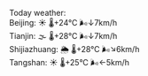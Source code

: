 Today weather:  
Beijing: ☀️   🌡️+24°C 🌬️↓7km/h  
Tianjin: 🌫  🌡️+28°C 🌬️↓7km/h  
Shijiazhuang: 🌦   🌡️+28°C 🌬️↘6km/h  
Tangshan: ☀️   🌡️+25°C 🌬️←5km/h  
